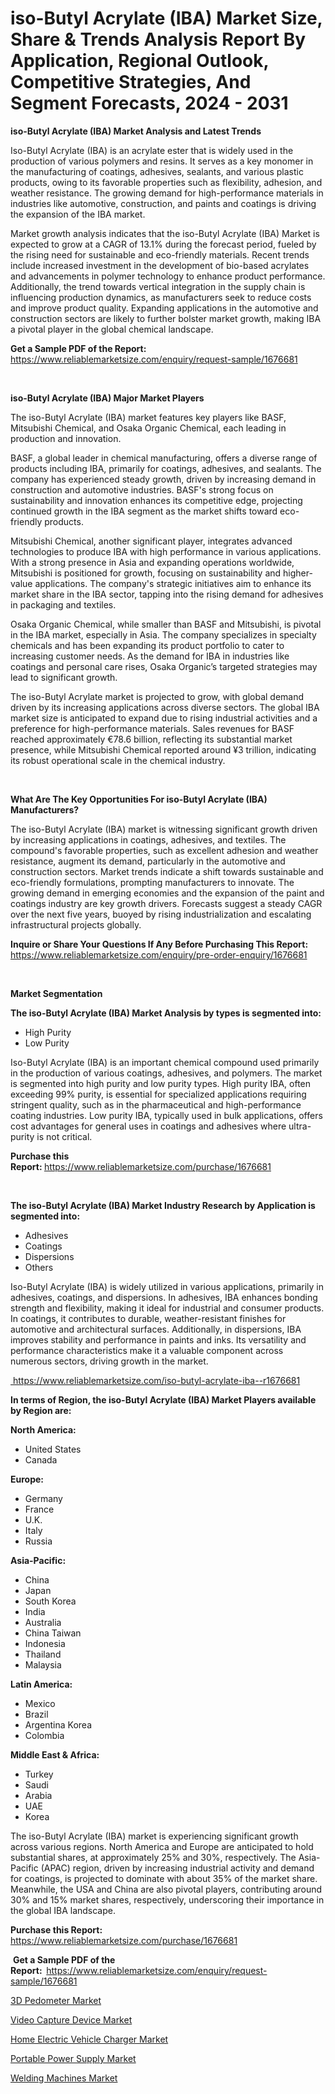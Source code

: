 <p><h1>iso-Butyl Acrylate (IBA) Market Size, Share & Trends Analysis Report By Application, Regional Outlook, Competitive Strategies, And Segment Forecasts, 2024 - 2031</h1></p><p><strong>iso-Butyl Acrylate (IBA) Market Analysis and Latest Trends</strong></p>
<p><p>Iso-Butyl Acrylate (IBA) is an acrylate ester that is widely used in the production of various polymers and resins. It serves as a key monomer in the manufacturing of coatings, adhesives, sealants, and various plastic products, owing to its favorable properties such as flexibility, adhesion, and weather resistance. The growing demand for high-performance materials in industries like automotive, construction, and paints and coatings is driving the expansion of the IBA market.</p><p>Market growth analysis indicates that the iso-Butyl Acrylate (IBA) Market is expected to grow at a CAGR of 13.1% during the forecast period, fueled by the rising need for sustainable and eco-friendly materials. Recent trends include increased investment in the development of bio-based acrylates and advancements in polymer technology to enhance product performance. Additionally, the trend towards vertical integration in the supply chain is influencing production dynamics, as manufacturers seek to reduce costs and improve product quality. Expanding applications in the automotive and construction sectors are likely to further bolster market growth, making IBA a pivotal player in the global chemical landscape.</p></p>
<p><strong>Get a Sample PDF of the Report:&nbsp;</strong> <a href="https://www.reliablemarketsize.com/enquiry/request-sample/1676681?utm_campaign=1131&utm_medium=2&utm_source=Github&utm_content=ia&utm_term=30092024&utm_id=iso-butyl-acrylate-iba">https://www.reliablemarketsize.com/enquiry/request-sample/1676681</a></p>
<p>&nbsp;</p>
<p><strong>iso-Butyl Acrylate (IBA) Major Market Players</strong></p>
<p><p>The iso-Butyl Acrylate (IBA) market features key players like BASF, Mitsubishi Chemical, and Osaka Organic Chemical, each leading in production and innovation.</p><p>BASF, a global leader in chemical manufacturing, offers a diverse range of products including IBA, primarily for coatings, adhesives, and sealants. The company has experienced steady growth, driven by increasing demand in construction and automotive industries. BASF's strong focus on sustainability and innovation enhances its competitive edge, projecting continued growth in the IBA segment as the market shifts toward eco-friendly products.</p><p>Mitsubishi Chemical, another significant player, integrates advanced technologies to produce IBA with high performance in various applications. With a strong presence in Asia and expanding operations worldwide, Mitsubishi is positioned for growth, focusing on sustainability and higher-value applications. The company's strategic initiatives aim to enhance its market share in the IBA sector, tapping into the rising demand for adhesives in packaging and textiles.</p><p>Osaka Organic Chemical, while smaller than BASF and Mitsubishi, is pivotal in the IBA market, especially in Asia. The company specializes in specialty chemicals and has been expanding its product portfolio to cater to increasing customer needs. As the demand for IBA in industries like coatings and personal care rises, Osaka Organic’s targeted strategies may lead to significant growth.</p><p>The iso-Butyl Acrylate market is projected to grow, with global demand driven by its increasing applications across diverse sectors. The global IBA market size is anticipated to expand due to rising industrial activities and a preference for high-performance materials. Sales revenues for BASF reached approximately €78.6 billion, reflecting its substantial market presence, while Mitsubishi Chemical reported around ¥3 trillion, indicating its robust operational scale in the chemical industry.</p></p>
<p>&nbsp;</p>
<p><strong>What Are The Key Opportunities For iso-Butyl Acrylate (IBA) Manufacturers?</strong></p>
<p><p>The iso-Butyl Acrylate (IBA) market is witnessing significant growth driven by increasing applications in coatings, adhesives, and textiles. The compound's favorable properties, such as excellent adhesion and weather resistance, augment its demand, particularly in the automotive and construction sectors. Market trends indicate a shift towards sustainable and eco-friendly formulations, prompting manufacturers to innovate. The growing demand in emerging economies and the expansion of the paint and coatings industry are key growth drivers. Forecasts suggest a steady CAGR over the next five years, buoyed by rising industrialization and escalating infrastructural projects globally.</p></p>
<p><strong>Inquire or Share Your Questions If Any Before Purchasing This Report:</strong> <a href="https://www.reliablemarketsize.com/enquiry/pre-order-enquiry/1676681?utm_campaign=1131&utm_medium=2&utm_source=Github&utm_content=ia&utm_term=30092024&utm_id=iso-butyl-acrylate-iba">https://www.reliablemarketsize.com/enquiry/pre-order-enquiry/1676681</a></p>
<p>&nbsp;</p>
<p><strong>Market Segmentation</strong></p>
<p><strong>The iso-Butyl Acrylate (IBA) Market Analysis by types is segmented into:</strong></p>
<p><ul><li>High Purity</li><li>Low Purity</li></ul></p>
<p><p>Iso-Butyl Acrylate (IBA) is an important chemical compound used primarily in the production of various coatings, adhesives, and polymers. The market is segmented into high purity and low purity types. High purity IBA, often exceeding 99% purity, is essential for specialized applications requiring stringent quality, such as in the pharmaceutical and high-performance coating industries. Low purity IBA, typically used in bulk applications, offers cost advantages for general uses in coatings and adhesives where ultra-purity is not critical.</p></p>
<p><strong>Purchase this Report:&nbsp;</strong><a href="https://www.reliablemarketsize.com/purchase/1676681?utm_campaign=1131&utm_medium=2&utm_source=Github&utm_content=ia&utm_term=30092024&utm_id=iso-butyl-acrylate-iba">https://www.reliablemarketsize.com/purchase/1676681</a></p>
<p>&nbsp;</p>
<p><strong>The iso-Butyl Acrylate (IBA) Market Industry Research by Application is segmented into:</strong></p>
<p><ul><li>Adhesives</li><li>Coatings</li><li>Dispersions</li><li>Others</li></ul></p>
<p><p>Iso-Butyl Acrylate (IBA) is widely utilized in various applications, primarily in adhesives, coatings, and dispersions. In adhesives, IBA enhances bonding strength and flexibility, making it ideal for industrial and consumer products. In coatings, it contributes to durable, weather-resistant finishes for automotive and architectural surfaces. Additionally, in dispersions, IBA improves stability and performance in paints and inks. Its versatility and performance characteristics make it a valuable component across numerous sectors, driving growth in the market.</p></p>
<p><a href="https://www.reliablemarketsize.com/iso-butyl-acrylate-iba--r1676681?utm_campaign=1131&utm_medium=2&utm_source=Github&utm_content=ia&utm_term=30092024&utm_id=iso-butyl-acrylate-iba">&nbsp;https://www.reliablemarketsize.com/iso-butyl-acrylate-iba--r1676681</a></p>
<p><strong>In terms of Region, the iso-Butyl Acrylate (IBA) Market Players available by Region are:</strong></p>
<p>
    <p> <strong> North America: </strong>
        <ul>
            <li>United States</li>
            <li>Canada</li>
        </ul>
        </p> 
    <p> <strong> Europe: </strong>
        <ul>
            <li>Germany</li>
            <li>France</li>
            <li>U.K.</li>
            <li>Italy</li>
            <li>Russia</li>
        </ul>
        </p> 
    <p> <strong> Asia-Pacific: </strong>
        <ul>
            <li>China</li>
            <li>Japan</li>
            <li>South Korea</li>
            <li>India</li>
            <li>Australia</li>
            <li>China Taiwan</li>
            <li>Indonesia</li>
            <li>Thailand</li>
            <li>Malaysia</li>
        </ul>
        </p> 
    <p> <strong> Latin America: </strong>
        <ul>
            <li>Mexico</li>
            <li>Brazil</li>
            <li>Argentina Korea</li>
            <li>Colombia</li>
        </ul>
        </p> 
    <p> <strong> Middle East & Africa: </strong>
        <ul>
            <li>Turkey</li>
            <li>Saudi</li>
            <li>Arabia</li>
            <li>UAE</li>
            <li>Korea</li>
        </ul>
    </p>
    </p>
<p><p>The iso-Butyl Acrylate (IBA) market is experiencing significant growth across various regions. North America and Europe are anticipated to hold substantial shares, at approximately 25% and 30%, respectively. The Asia-Pacific (APAC) region, driven by increasing industrial activity and demand for coatings, is projected to dominate with about 35% of the market share. Meanwhile, the USA and China are also pivotal players, contributing around 30% and 15% market shares, respectively, underscoring their importance in the global IBA landscape.</p></p>
<p><strong>Purchase this Report: </strong><a href="https://www.reliablemarketsize.com/purchase/1676681?utm_campaign=1131&utm_medium=2&utm_source=Github&utm_content=ia&utm_term=30092024&utm_id=iso-butyl-acrylate-iba">https://www.reliablemarketsize.com/purchase/1676681</a></p>
<p>&nbsp;<strong>Get a Sample PDF of the Report:&nbsp;&nbsp;</strong><a href="https://www.reliablemarketsize.com/enquiry/request-sample/1676681?utm_campaign=1131&utm_medium=2&utm_source=Github&utm_content=ia&utm_term=30092024&utm_id=iso-butyl-acrylate-iba">https://www.reliablemarketsize.com/enquiry/request-sample/1676681</a></p>
<p><strong></strong></p>
<p><p><a href="https://issuu.com/reportprime-2/docs/3d-pedometer-market-size-2030.pptx_511ae090727dbe?utm_campaign=1131&utm_medium=2&utm_source=Github&utm_content=ia&utm_term=30092024&utm_id=iso-butyl-acrylate-iba">3D Pedometer Market</a></p><p><a href="https://issuu.com/reportprime-2/docs/video-capture-device-market-size-20_05b7c8bc50dd7d?utm_campaign=1131&utm_medium=2&utm_source=Github&utm_content=ia&utm_term=30092024&utm_id=iso-butyl-acrylate-iba">Video Capture Device Market</a></p><p><a href="https://www.linkedin.com/pulse/unveiling-market-trends-global-home-electric-vehicle-charger-ckmze?utm_campaign=1131&utm_medium=2&utm_source=Github&utm_content=ia&utm_term=30092024&utm_id=iso-butyl-acrylate-iba">Home Electric Vehicle Charger Market</a></p><p><a href="https://www.linkedin.com/pulse/portable-power-supply-market-global-regional-analysis-focus-pho1f?utm_campaign=1131&utm_medium=2&utm_source=Github&utm_content=ia&utm_term=30092024&utm_id=iso-butyl-acrylate-iba">Portable Power Supply Market</a></p><p><a href="https://www.linkedin.com/pulse/how-regional-global-trends-shaping-welding-machines-market-t9mze?utm_campaign=1131&utm_medium=2&utm_source=Github&utm_content=ia&utm_term=30092024&utm_id=iso-butyl-acrylate-iba">Welding Machines Market</a></p></p>